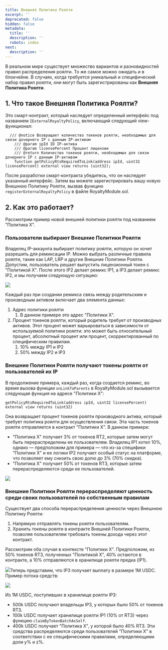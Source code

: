 ```yaml
---
title: Внешняя Политика Роялти
excerpt: ''
deprecated: false
hidden: false
metadata:
  title: ''
  description: ''
  robots: index
next:
  description: ''
---
```

В реальном мире существует множество вариантов и разновидностей правил распределения роялти. То же самое можно ожидать и в блокчейне. В случаях, когда требуется уникальный и специфический набор правил роялти, они могут быть зарегистрированы как **Внешняя Политика Роялти**.

## 1. Что такое Внешняя Политика Роялти?

Это смарт-контракт, который наследует определенный интерфейс под названием `IExternalRoyaltyPolicy`, включающий следующий view-функционал:

```sol IExternalRoyaltyPolicy
  /// @notice Возвращает количество токенов роялти, необходимых для связи дочернего IP с данным IP-активом
    /// @param ipId ID IP-актива
    /// @param licensePercent Процент лицензии
    /// @return Количество токенов роялти, необходимых для связи дочернего IP с данным IP-активом
    function getPolicyRtsRequiredToLink(address ipId, uint32 licensePercent) external view returns (uint32);
```

После разработки смарт-контракта убедитесь, что он наследует указанный интерфейс. Затем вы можете зарегистрировать вашу новую Внешнюю Политику Роялти, вызвав функцию `registerExternalRoyaltyPolicy` в файле RoyaltyModule.sol.

## 2. Как это работает?

Рассмотрим пример новой внешней политики роялти под названием "Политика X".

### Пользователи выбирают Внешние Политики Роялти

Владелец IP-аккаунта выбирает политику роялти, которую он хочет разрешить для ремиксации IP. Можно выбрать различные правила роялти, такие как LAP, LRP и другие Внешние Политики Роялти. Допустим, пользователь решает выпустить лицензионный токен с "Политикой X". После этого IP2 делает ремикс IP1, а IP3 делает ремикс IP2, и мы получаем следующую ситуацию:

![](https://files.readme.io/412377155f8b31081aa77a2bf8dfe86ac40795ebc9b2f963471f8e4d6cacf559-image.png)

Каждый раз при создании ремикса связь между родительским и производным активом включает два элемента данных:

1. Адрес политики роялти
   1. В данном примере это адрес "Политики X".
2. Процент токенов роялти, который родитель требует от производных активов. Этот процент может варьироваться в зависимости от используемой политики роялти: это может быть относительный процент, абсолютный процент или процент, скорректированный по специфическим правилам.
   1. 10% между IP1 и IP2
   2. 50% между IP2 и IP3

### Внешние Политики Роялти получают токены роялти от пользователей их IP

В продолжение примера, каждый раз, когда создается ремикс, во время вызова функции `onLinkToParents` в RoyaltyModule.sol вызывается следующая функция на адресе "Политики X":

`getPolicyRtsRequiredToLink(address ipId, uint32 licensePercent) external view returns (uint32)`

Она возвращает процент токенов роялти производного актива, который требует политика роялти для осуществления связи. Эта часть токенов роялти отправляется в контракт "Политики X". В данном примере:

* "Политика X" получает 3% от токенов RT2, которые затем могут быть перераспределены ее пользователям. Владелец IP1 хотел 10%, однако — предположим для примера — что из-за специфики "Политики X" и ее логики IP2 получает особый статус на платформе, что позволяет ему снизить свою долю до 3% (70% скидка).
* "Политика X" получает 50% от токенов RT3, которые затем перераспределяются среди ее пользователей.

![](https://files.readme.io/33efb951a9be1339e849eb025d183a0f8d4f949f634ee5dfe1f13dac52c79bb0-image.png)

### Внешние Политики Роялти перераспределяют ценность среди своих пользователей по собственным правилам

Существует два способа перераспределения ценности через Внешнюю Политику Роялти:

1. Напрямую отправлять токены роялти пользователям.
2. Хранить токены роялти в контракте Внешней Политики Роялти, позволяя пользователям требовать токены дохода через этот контракт.

Рассмотрим оба случая в контексте "Политики X". Предположим, из 50% токенов RT3, полученных "Политикой X", 40% остаются в контракте, а 10% отправляются в хранилище роялти предка (IP1).

![](https://files.readme.io/4a8c08eac060fdaad89116ee26a60939938298a563d526d8835e5064e3f02e28-image.png)Теперь представим, что IP3 получает выплату в размере 1M USDC. Пример потока средств:



![](https://files.readme.io/f39ebfc34c5b276df0ac1c32f3e014969d2c152daa41f099be4a75a5dd219734-image.png)

Из 1M USDC, поступивших в хранилище роялти IP3:

* 500k USDC получают владельцы IP3, у которых было 50% от токенов RT3.
* 100k USDC получает хранилище роялти IP1 (10% от RT3) через функцию `claimByTokenBatchAsSelf`.
* 400k USDC получает "Политика X", у которой было 40% RT3. Эти средства распределяются среди пользователей "Политики X" в соответствии с ее специфическими правилами, определяющими доли y% и z%.